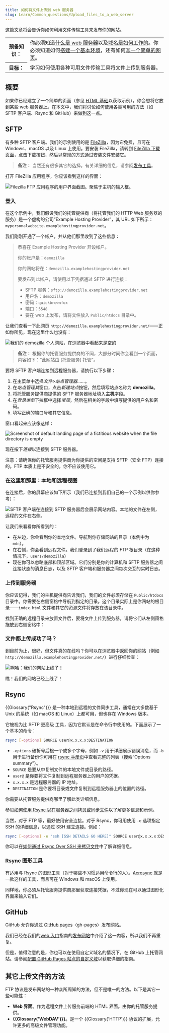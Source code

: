 ```yaml
---
title: 如何将文件上传到 web 服务器
slug: Learn/Common_questions/Upload_files_to_a_web_server
---
```


这篇文章将会告诉你如何利用文件传输工具来发布你的网站。

<table>
  <tbody>
    <tr>
      <th scope="row">预备知识：</th>
      <td>
        你必须知道<a
          href="/zh-CN/docs/Learn/Common_questions/What_is_a_web_server"
          >什么是 web 服务器</a
        >以及<a
          href="/zh-CN/docs/Learn/Understanding_domain_names"
          >域名是如何工作的</a
        >。你必须知道如何<a
          href="/zh-CN/docs/Learn/Set_up_a_basic_working_environment"
          >搭建一个基本环境</a
        >，还有如何<a href="/zh-CN/docs/Learn/HTML/Write_a_simple_page_in_HTML"
          >写一个简单的网页</a
        >。
      </td>
    </tr>
    <tr>
      <th scope="row">目标：</th>
      <td>学习如何使用各种可用文件传输工具将文件上传到服务器。</td>
    </tr>
  </tbody>
</table>

## 概要

如果你已经建立了一个简单的页面（参见 [HTML 基础](/zh-CN/docs/Learn/Getting_started_with_the_web/HTML_basics)以获取示例），你会想将它放到某些 web 服务器上。在本文中，我们将讨论如何使用各类可用的方法（如 SFTP 客户端、Rsync 和 GitHub）来做到这一点。

## SFTP

有多种 SFTP 客户端。我们的示例使用的是 [FileZilla](https://filezilla-project.org/)，因为它免费，且可在 Windows、macOS 以及 Linux 上使用。要安装 FileZilla，请转到 [FileZilla 下载页面](https://filezilla-project.org/download.php?type=client)，点击下载按钮，然后以常规的方式通过安装文件安装它。

> **备注：** 当然还有很多其它的选择。有关详细的信息，请参阅[发布工具](/zh-CN/docs/Learn/Common_questions/How_much_does_it_cost#发布工具)。

打开 FileZilla 应用程序，你应该看到这样的界面：

![Filezilla FTP 应用程序的用户界面截图。聚焦于主机的输入框。](filezilla-ui.png)

### 登入

在这个示例中，我们假设我们的托管提供商（将托管我们的 HTTP Web 服务器的服务）是一个虚构的公司“Example Hosting Provider”，其 URL 如下所示：`mypersonalwebsite.examplehostingprovider.net`。

我们刚刚开通了一个帐户，并从他们那里收到了这些信息：

> 恭喜在 Example Hosting Provider 开设帐户。
>
> 你的账户是：`demozilla`
>
> 你的网站将在：`demozilla.examplehostingprovider.net`
>
> 要发布到此帐户，请使用以下凭据通过 SFTP 进行连接：
>
> - SFTP 服务：`sftp://demozilla.examplehostingprovider.net`
> - 用户名：`demozilla`
> - 密码：`quickbrownfox`
> - 端口：`5548`
> - 要在 web 上发布，请将文件放入 `Public/htdocs` 目录中。

让我们查看一下此网页 `http://demozilla.examplehostingprovider.net/`——正如你所见，现在这里什么也没有：

![我们的 demozilla 个人网站，在浏览器中看起来是空的](demozilla-empty.png)

> **备注：** 根据你的托管服务提供商的不同，大部分时间你会看到一个页面，内容如下：“此网站由 \[托管服务] 托管”。

要将 SFTP 客户端连接到远程服务器，请执行以下步骤：

1. 在主菜单中选择*文件>站点管理器……*。
2. 在*站点管理其*窗口，点击*新建站点*按钮，然后填写站点名称为 **demozilla**。
3. 将托管服务提供商提供的 SFTP 服务器地址填入**主机**字段。
4. 在*登录类型*下拉框中选择*常规*，然后在相关的字段中填写提供的用户名和密码。
5. 填写正确的端口号和其它信息。

窗口看起来应该像这样：

![Screenshot of default landing page of a fictitious website when the file directory is empty](site-manager.png)

现在按下*连接*以连接到 SFTP 服务器。

注意：请确保你的托管服务提供商为你提供的空间是支持 SFTP（安全 FTP）连接的。FTP 本质上是不安全的，你不应该使用它。

### 在这里和那里：本地和远程视图

在连接后，你的屏幕应该如下所示（我们已连接到我们自己的一个示例以供你参考）：

![SFTP 客户端在连接到 SFTP 服务器后会展示网站内容。本地的文件在左侧，远程的文件在右侧。](connected.png)

让我们来看看你所看到的：

- 在左边，你会看到你的本地文件。导航到你存储网站的目录（本例中为 `mdn`）。
- 在右侧，你会看到远程文件。我们登录到了我们远程的 FTP 根目录（在这种情况下，`users/demozilla`）
- 现在你可以忽略底部和顶部区域。它们分别是你的计算机和 SFTP 服务器之间连接状态的消息日志，以及 SFTP 客户端和服务器之间每次交互的实时日志。

### 上传到服务器

你应该记得，我们的主机提供商告诉我们，我们的文件必须存储在 `Public/htdocs`目录中。你需要在右侧窗格中导航到指定的目录。这个目录实际上是你网站的根目录——`index.html` 文件和其它的资源文件将存放在该目录中。

找到正确的远程目录来放置文件后，要将文件上传到服务器，请将它们从左侧窗格拖放到右侧窗格中：

### 文件都上传成功了吗？

到目前为止，很好，但文件真的在线吗？你可以在浏览器中返回你的网站（例如 `http://demozilla.examplehostingprovider.net/`）进行仔细检查：

![啊哈：我们的网站上线了！](here-we-go.png)

瞧！我们的网站已经上线了！

## Rsync

{{Glossary("Rsync")}} 是一种本地到远程的文件同步工具，通常在大多数基于 Unix 的系统（如 macOS 和 Linux）上都可用，但也存在 Windows 版本。

它被视为比 SFTP 更高级 工具，因为它默认是在命令行中使用的。下面展示了一个基本的命令：

```bash
rsync [-options] SOURCE user@x.x.x.x:DESTINATION
```

- `-options` 破折号后根一个或多个字母，例如 `-v` 用于详细展示错误消息，而 `-b` 用于进行备份你可用在 [rsync 手册页](https://linux.die.net/man/1/rsync)中查看完整的列表（搜索“Options summary”）。
- `SOURCE` 是要从中复制文件的本地文件或目录的路径。
- `user@` 是你要将文件复制到远程服务器上的用户的凭据。
- `x.x.x.x` 是远程服务器的 IP 地址。
- `DESTINATION` 是你要将目录或文件复制到远程服务器上的位置的路径。

你需要从托管服务提供商哪里了解此类详细信息。

参见[如何使用 Rsync 以在服务器之间拷贝或同步文件](https://www.atlantic.net/vps-hosting/how-to-use-rsync-copy-sync-files-servers/)以了解更多信息和示例。

当然，对于 FTP 等，最好使用安全连接。对于 Rsync，你可用使用 `-e` 选项指定 SSH 的详细信息，以通过 SSH 建立连接。例如：

```bash
rsync [-options] -e "ssh [SSH DETAILS GO HERE]" SOURCE user@x.x.x.x:DESTINATION
```

你可以在[如何通过 Rsync Over SSH 来拷贝文件](https://www.digitalocean.com/community/tutorials/how-to-copy-files-with-rsync-over-ssh)中了解详细信息。

### Rsync 图形工具

有适用与 Rsync 的图形工具（对于哪些不习惯适用命令行的人）。[Acrosync](https://acrosync.com/mac.html) 就是一款这样的工具，而且可在 Windows 和 macOS 上使用。

同样地，你必须从托管服务提供商那里获取连接凭据，不过你现在可以通过图形化界面来输入它们。

## GitHub

GitHub 允许你通过 [GitHub pages](https://pages.github.com/)（gh-pages）发布网站。

我们已经在我们的[web 入门](/zh-CN/docs/Learn/Getting_started_with_the_web)指南的[发布网站](/zh-CN/docs/Learn/Getting_started_with_the_web/Publishing_your_website)中介绍了这一内容，所以我们不再重复。

但是，值得注意的是，你也可以在使用自定义域名的情况下，在 GitHub 上托管网站。请参阅[配置 GitHub Pages 站点的自定义域](https://docs.github.com/cn/pages/configuring-a-custom-domain-for-your-github-pages-site)以获取详细的指南。

## 其它上传文件的方法

FTP 协议是发布网站的一种众所周知的方法，但不是唯一的方法。以下是其它一些可能性：

- **Web 界面**。作为远程文件上传服务前端的 HTML 界面。由你的托管服务提供。
- **{{Glossary('WebDAV')}}**。是一个 {{Glossary('HTTP')}} 协议的扩展，允许更多的高级文件管理功能。
